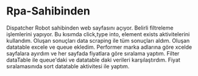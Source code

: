 # Rpa-Sahibinden
Dispatcher
Robot sahibinden web sayfasını açıyor. Belirli filtreleme işlemlerini yapıyor. Bu kısımda click,type into, element exists aktivitelerini kullandım.
Oluşan sonuçları data scraping ile tüm sonuçları aldım.
Oluşan datatable excele ve queue ekledim. 
Performer
marka adlarına göre xcelde sayfalara ayırdım ve her sayfada fiyatlara göre sıralama yaptım.
Filter dataTable ile queue'daki ve datatable daki verileri karşılaştırdım.
Fiyat sıralamasınıda sort datatable aktivitesi ile yaptım.
